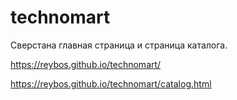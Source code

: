 ﻿# technomart
Сверстана главная страница и страница каталога.

https://reybos.github.io/technomart/

https://reybos.github.io/technomart/catalog.html
